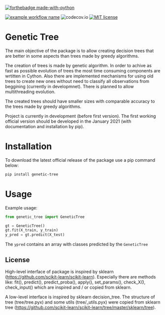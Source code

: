 [![forthebadge made-with-python](http://ForTheBadge.com/images/badges/made-with-python.svg)](https://www.python.org/)

[![example workflow name](https://github.com/pysiakk/GeneticTree/workflows/GeneticTree/badge.svg)](https://github.com/pysiakk/GeneticTree/actions?query=workflow%3AGeneticTree)
![codecov.io](https://codecov.io/github/pysiakk/GeneticTree/coverage.svg?branch=master)
[![MIT license](https://img.shields.io/badge/License-MIT-blue.svg)](https://github.com/pysiakk/GeneticTree/blob/master/LICENSE)

# Genetic Tree

The main objective of the package is to allow creating decision trees that are better in some aspects than trees made by greedy algorithms.

The creation of trees is made by genetic algorithm.
In order to achive as fast as possible evolution of trees the most time consuming components are wrtitten in Cython.
Also there are implemented mechanisms for using old trees to create new ones without need to classify all observations from beggining (currently in developmnet).
There is planned to allow multithreading evolution.

The created trees should have smaller sizes with comparable accuracy to the trees made by greedy algorithms.

Project is currently in development (before first version).
The first working official version should be developed in the January 2021 (with documentation and installation by pip).

# Installation

To download the latest official release of the package use a pip command below:
```bash
pip install genetic-tree
```

# Usage

Example usage:
```python
from genetic_tree import GeneticTree

gt = GeneticTree()
gt.fit(X_train, y_train)
y_pred = gt.predict(X_test)
```
The `ypred` contains an array with classes predicted by the `GeneticTree`

## License

High-level interface of package is inspired by sklearn (https://github.com/scikit-learn/scikit-learn).
Especially there are methods like: fit(), predict(), predict_proba(), apply(), set_params(), check_X(), check_input() which are inspired and / or copied from sklearn.

A low-level interface is inspired by sklearn decision_tree. The structure of tree (tree/tree.pyx) and some utils (tree/\_utils.pyx) were copied from sklearn tree (https://github.com/scikit-learn/scikit-learn/tree/master/sklearn/tree).
